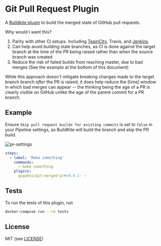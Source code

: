 # Git Pull Request Plugin

A [Buildkite plugin](https://buildkite.com/docs/agent/v3/plugins) to build the merged state of GitHub pull requests.

Why would I want this?

1. Parity with other CI setups. Including [TeamCity](https://blog.jetbrains.com/teamcity/2013/02/automatically-building-pull-requests-from-github-with-teamcity/), Travis, and [Jenkins](https://wiki.jenkins.io/display/JENKINS/GitHub+pull+request+builder+plugin).
2. Can help avoid building stale branches, as CI is done against the target branch at the time of the PR being raised rather than when the source branch was created
3. Reduce the risk of failed builds from reaching master, due to bad merges (See the example at the bottom of this document)

While this approach doesn't mitigate breaking changes made to the target branch branch *after* the PR is raised, it does help reduce the [time] window in which bad merges can appear -- the thinking being the age of a PR is clearly visible on GitHub unlike the age of the parent commit for a PR branch.

## Example

Ensure `Skip pull request builds for existing commits` is set to `false` in your Pipeline settings, as BuildKite will build the branch and skip the PR build.

![pr-settings](./buildkite-pr-settings.png)

```yml
steps:
  - label: 'Make something'
    commands:
      - make something
    plugins:
      gugahoi/git-merged-pr#v0.0.1: ~
```

## Tests

To run the tests of this plugin, run

```sh
docker-compose run --rm tests
```

## License

MIT (see [LICENSE](LICENSE))
